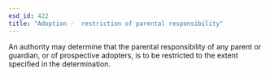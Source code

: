 ```yaml
---
esd_id: 422
title: "Adoption -  restriction of parental responsibility"
---
```


An authority may determine that the parental responsibility of any parent or guardian, or of prospective adopters, is to be restricted to the extent specified in the determination.

